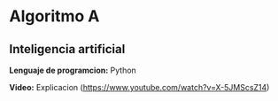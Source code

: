 # Algoritmo A 
## Inteligencia artificial

__Lenguaje de programcion:__ Python

__Video:__  Explicacion (https://www.youtube.com/watch?v=X-5JMScsZ14)

